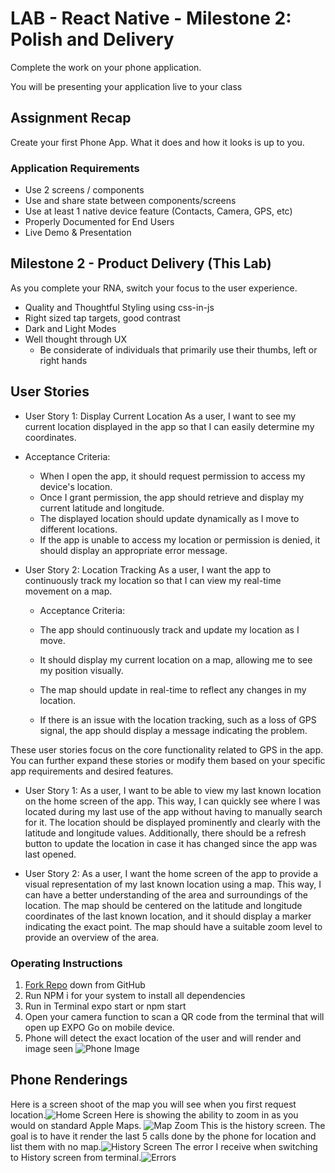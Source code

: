 # LAB - React Native - Milestone 2: Polish and Delivery
Complete the work on your phone application.

You will be presenting your application live to your class

## Assignment Recap
Create your first Phone App. What it does and how it looks is up to you.

### Application Requirements

- Use 2 screens / components
- Use and share state between components/screens
- Use at least 1 native device feature (Contacts, Camera, GPS, etc)
- Properly Documented for End Users
- Live Demo & Presentation

## Milestone 2 - Product Delivery (This Lab)

As you complete your RNA, switch your focus to the user experience.

- Quality and Thoughtful Styling using css-in-js
- Right sized tap targets, good contrast
- Dark and Light Modes
- Well thought through UX
  - Be considerate of individuals that primarily use their thumbs, left or right hands

## User Stories

- User Story 1: Display Current Location
As a user, I want to see my current location displayed in the app so that I can easily determine my coordinates.

- Acceptance Criteria:

  - When I open the app, it should request permission to access my device's location.
  - Once I grant permission, the app should retrieve and display my current latitude and longitude.
  - The displayed location should update dynamically as I move to different locations.
  - If the app is unable to access my location or permission is denied, it should display an appropriate error message.

- User Story 2: Location Tracking
As a user, I want the app to continuously track my location so that I can view my real-time movement on a map.

  - Acceptance Criteria:

  - The app should continuously track and update my location as I move.
  - It should display my current location on a map, allowing me to see my position visually.
  - The map should update in real-time to reflect any changes in my location.
  - If there is an issue with the location tracking, such as a loss of GPS signal, the app should display a message indicating the problem.

These user stories focus on the core functionality related to GPS in the app. You can further expand these stories or modify them based on your specific app requirements and desired features.

- User Story 1:
As a user, I want to be able to view my last known location on the home screen of the app. This way, I can quickly see where I was located during my last use of the app without having to manually search for it. The location should be displayed prominently and clearly with the latitude and longitude values. Additionally, there should be a refresh button to update the location in case it has changed since the app was last opened.

- User Story 2:
As a user, I want the home screen of the app to provide a visual representation of my last known location using a map. This way, I can have a better understanding of the area and surroundings of the location. The map should be centered on the latitude and longitude coordinates of the last known location, and it should display a marker indicating the exact point. The map should have a suitable zoom level to provide an overview of the area.

### Operating Instructions

1. [Fork Repo](https://github.com/Hcooper23/js-401D53-LAB---React-Native---Milestone-1-MVP) down from GitHub
2. Run NPM i for your system to install all dependencies
3. Run in Terminal expo start or npm start
4. Open your camera function to scan a QR code from the terminal that will open up EXPO Go on mobile device.
5. Phone will detect the exact location of the user and will render and image seen ![Phone Image](./assets/GPS%20Location%20Phone.PNG)

## Phone Renderings 

Here is a screen shoot of the map you will see when you first request location.![Home Screen](./assets/Home%20Screen.jpg)
Here is showing the ability to zoom in as you would on standard Apple Maps. ![Map Zoom](./assets/Zoom%20Map.PNG)
This is the history screen. The goal is to have it render the last 5 calls done by the phone for location and list them with no map.![History Screen](./assets/History.PNG)
The error I receive when switching to History screen from terminal.![Errors](./assets/Terminal%20Errors.png)